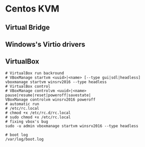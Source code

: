 <!--
@author: harold.duan
@date: 18-12-01
@memo: Notes logging
-->

# Centos KVM

## Virtual Bridge

## Windows's Virtio drivers

## VirtualBox

``` Command
# VirtualBox run backround
# VBoxManage startvm <uuid>|<name> [--type gui|sdl|headless]
vboxmanage startvm winsrv2016 --type headless
# VirtualBox control
# VBoxManage controlvm <uuid>|<name> pause|resume|reset|poweroff|savestate|
VBoxManage controlvm winsrv2016 poweroff
# automatic run
# /etc/rc.local
# chmod +x /etc/rc.d/rc.local
# sudo chmod +x /etc/rc.local
# fixing vbox's bug
sudo -u admin vboxmanage startvm winsrv2016 --type headless
```

``` Command
# boot log
/var/log/boot.log
```
